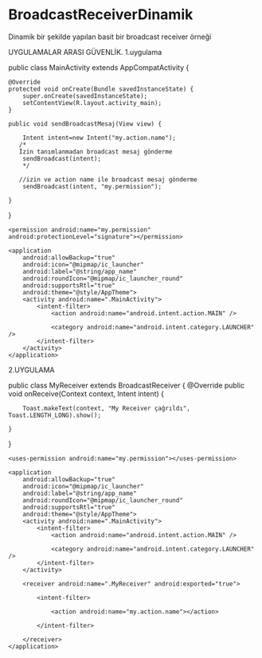 # BroadcastReceiverDinamik

Dinamik bir şekilde yapılan basit bir broadcast receiver örneği

UYGULAMALAR ARASI GÜVENLİK.
1.uygulama

public class MainActivity extends AppCompatActivity {
 
    @Override
    protected void onCreate(Bundle savedInstanceState) {
        super.onCreate(savedInstanceState);
        setContentView(R.layout.activity_main);
    }
 
    public void sendBroadcastMesaj(View view) {
 
        Intent intent=new Intent("my.action.name");
       /*
       İzin tanımlanmadan broadcast mesaj gönderme
        sendBroadcast(intent);
        */
       
       //izin ve action name ile broadcast mesaj gönderme
        sendBroadcast(intent, "my.permission");
 
    }
}

<?xml version="1.0" encoding="utf-8"?>
<manifest xmlns:android="http://schemas.android.com/apk/res/android"
    package="com.example.emrealtunbilek.securitywithbroadcastapp1">
 
    <permission android:name="my.permission" android:protectionLevel="signature"></permission>
 
    <application
        android:allowBackup="true"
        android:icon="@mipmap/ic_launcher"
        android:label="@string/app_name"
        android:roundIcon="@mipmap/ic_launcher_round"
        android:supportsRtl="true"
        android:theme="@style/AppTheme">
        <activity android:name=".MainActivity">
            <intent-filter>
                <action android:name="android.intent.action.MAIN" />
 
                <category android:name="android.intent.category.LAUNCHER" />
            </intent-filter>
        </activity>
    </application>
 
</manifest>

2.UYGULAMA

public class MyReceiver extends BroadcastReceiver {
    @Override
    public void onReceive(Context context, Intent intent) {
 
        Toast.makeText(context, "My Receiver çağrıldı", Toast.LENGTH_LONG).show();
 
    }
}

<?xml version="1.0" encoding="utf-8"?>
<manifest xmlns:android="http://schemas.android.com/apk/res/android"
    package="com.example.emrealtunbilek.securitywithbroadcastapp2">
 
    <uses-permission android:name="my.permission"></uses-permission>
 
    <application
        android:allowBackup="true"
        android:icon="@mipmap/ic_launcher"
        android:label="@string/app_name"
        android:roundIcon="@mipmap/ic_launcher_round"
        android:supportsRtl="true"
        android:theme="@style/AppTheme">
        <activity android:name=".MainActivity">
            <intent-filter>
                <action android:name="android.intent.action.MAIN" />
 
                <category android:name="android.intent.category.LAUNCHER" />
            </intent-filter>
        </activity>
 
        <receiver android:name=".MyReceiver" android:exported="true">
 
            <intent-filter>
 
                <action android:name="my.action.name"></action>
 
            </intent-filter>
 
        </receiver>
    </application>
 
</manifest>
